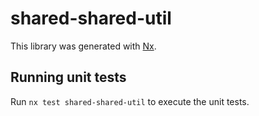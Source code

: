 # shared-shared-util

This library was generated with [Nx](https://nx.dev).

## Running unit tests

Run `nx test shared-shared-util` to execute the unit tests.
